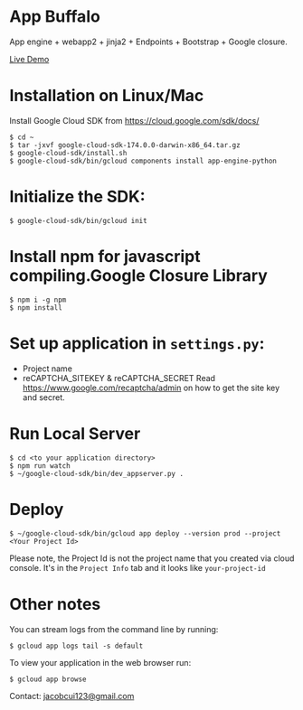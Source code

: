 # App Buffalo 

App engine + webapp2 + jinja2 + Endpoints + Bootstrap + Google closure.

[Live Demo](https://twoyap-182511.appspot.com/)

# Installation on Linux/Mac
  Install Google Cloud SDK from https://cloud.google.com/sdk/docs/
  ```
  $ cd ~
  $ tar -jxvf google-cloud-sdk-174.0.0-darwin-x86_64.tar.gz
  $ google-cloud-sdk/install.sh
  $ google-cloud-sdk/bin/gcloud components install app-engine-python
  ```

# Initialize the SDK:
  ```
  $ google-cloud-sdk/bin/gcloud init
  ```
# Install npm for javascript compiling.Google Closure Library
  ```
  $ npm i -g npm
  $ npm install
  ```

# Set up application in ``settings.py``:

  * Project name
  * reCAPTCHA_SITEKEY & reCAPTCHA_SECRET
    Read https://www.google.com/recaptcha/admin on how to get the site key and secret.

# Run Local Server
  ```
  $ cd <to your application directory>
  $ npm run watch
  $ ~/google-cloud-sdk/bin/dev_appserver.py .
  ```

# Deploy
  ```
  $ ~/google-cloud-sdk/bin/gcloud app deploy --version prod --project <Your Project Id>
  ```
  
  Please note, the Project Id is not the project name that you created via cloud console. It's in the ``Project Info`` tab and it looks like ``your-project-id`` 

# Other notes

  You can stream logs from the command line by running:

  ``
  $ gcloud app logs tail -s default
  ``

  To view your application in the web browser run:

  ``
  $ gcloud app browse
  ``

Contact: jacobcui123@gmail.com